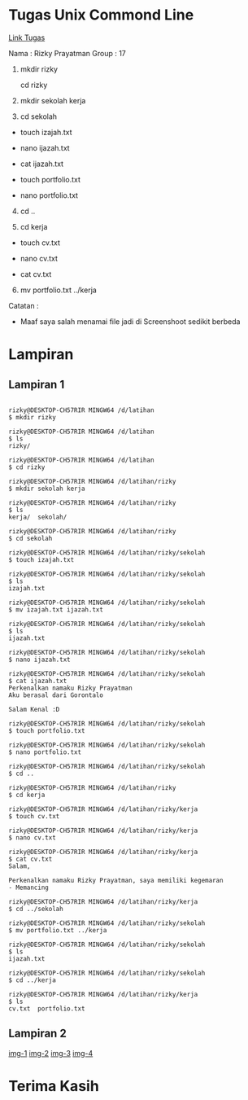 # Tugas Unix Commond Line

[Link Tugas](https://github.com/impactbyte/full-stack-web-assignments/tree/master/01-Unix-Command-Line)

Nama : Rizky Prayatman
Group : 17

1. mkdir rizky

   cd rizky

2. mkdir sekolah kerja

3. cd sekolah

- touch izajah.txt

- nano ijazah.txt

- cat ijazah.txt

- touch portfolio.txt

- nano portfolio.txt

4. cd ..

5. cd kerja

- touch cv.txt

- nano cv.txt

- cat cv.txt

6. mv portfolio.txt ../kerja

Catatan :

- Maaf saya salah menamai file jadi di Screenshoot sedikit berbeda

# Lampiran

## Lampiran 1

```

rizky@DESKTOP-CH57RIR MINGW64 /d/latihan
$ mkdir rizky

rizky@DESKTOP-CH57RIR MINGW64 /d/latihan
$ ls
rizky/

rizky@DESKTOP-CH57RIR MINGW64 /d/latihan
$ cd rizky

rizky@DESKTOP-CH57RIR MINGW64 /d/latihan/rizky
$ mkdir sekolah kerja

rizky@DESKTOP-CH57RIR MINGW64 /d/latihan/rizky
$ ls
kerja/  sekolah/

rizky@DESKTOP-CH57RIR MINGW64 /d/latihan/rizky
$ cd sekolah

rizky@DESKTOP-CH57RIR MINGW64 /d/latihan/rizky/sekolah
$ touch izajah.txt

rizky@DESKTOP-CH57RIR MINGW64 /d/latihan/rizky/sekolah
$ ls
izajah.txt

rizky@DESKTOP-CH57RIR MINGW64 /d/latihan/rizky/sekolah
$ mv izajah.txt ijazah.txt

rizky@DESKTOP-CH57RIR MINGW64 /d/latihan/rizky/sekolah
$ ls
ijazah.txt

rizky@DESKTOP-CH57RIR MINGW64 /d/latihan/rizky/sekolah
$ nano ijazah.txt

rizky@DESKTOP-CH57RIR MINGW64 /d/latihan/rizky/sekolah
$ cat ijazah.txt
Perkenalkan namaku Rizky Prayatman
Aku berasal dari Gorontalo

Salam Kenal :D

rizky@DESKTOP-CH57RIR MINGW64 /d/latihan/rizky/sekolah
$ touch portfolio.txt

rizky@DESKTOP-CH57RIR MINGW64 /d/latihan/rizky/sekolah
$ nano portfolio.txt

rizky@DESKTOP-CH57RIR MINGW64 /d/latihan/rizky/sekolah
$ cd ..

rizky@DESKTOP-CH57RIR MINGW64 /d/latihan/rizky
$ cd kerja

rizky@DESKTOP-CH57RIR MINGW64 /d/latihan/rizky/kerja
$ touch cv.txt

rizky@DESKTOP-CH57RIR MINGW64 /d/latihan/rizky/kerja
$ nano cv.txt

rizky@DESKTOP-CH57RIR MINGW64 /d/latihan/rizky/kerja
$ cat cv.txt
Salam,

Perkenalkan namaku Rizky Prayatman, saya memiliki kegemaran
- Memancing

rizky@DESKTOP-CH57RIR MINGW64 /d/latihan/rizky/kerja
$ cd ../sekolah

rizky@DESKTOP-CH57RIR MINGW64 /d/latihan/rizky/sekolah
$ mv portfolio.txt ../kerja

rizky@DESKTOP-CH57RIR MINGW64 /d/latihan/rizky/sekolah
$ ls
ijazah.txt

rizky@DESKTOP-CH57RIR MINGW64 /d/latihan/rizky/sekolah
$ cd ../kerja

rizky@DESKTOP-CH57RIR MINGW64 /d/latihan/rizky/kerja
$ ls
cv.txt  portfolio.txt

```

## Lampiran 2

[img-1]
[img-2]
[img-3]
[img-4]

# Terima Kasih

<!-- IMAGES -->

[img-1]: img/img-1.png
[img-2]: img/img-1.png
[img-3]: img/img-1.png
[img-4]: img/img-1.png
